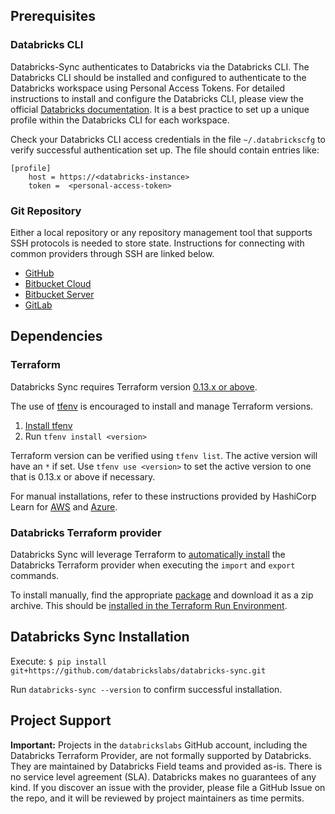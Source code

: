 ## Prerequisites

### Databricks CLI

Databricks-Sync authenticates to Databricks via the Databricks CLI. The Databricks CLI should be installed and configured to authenticate to the Databricks workspace using Personal Access Tokens. For detailed instructions to install and configure the Databricks CLI, please view the official [Databricks documentation](https://docs.databricks.com/dev-tools/cli/index.html#databricks-cli). It is a best practice to set up a unique profile within the Databricks CLI for each workspace.

Check your Databricks CLI access credentials in the file `~/.databrickscfg` to verify successful authentication set up. The file should contain entries like:

```
[profile]
	host = https://<databricks-instance>
	token =  <personal-access-token>
```

### Git Repository

Either a local repository or any repository management tool that supports SSH protocols is needed to store state. Instructions for connecting with common providers through SSH are linked below.

* [GitHub](https://docs.github.com/en/github/authenticating-to-github/connecting-to-github-with-ssh)
* [Bitbucket Cloud](https://support.atlassian.com/bitbucket-cloud/docs/set-up-an-ssh-key/)
* [Bitbucket Server](https://confluence.atlassian.com/bitbucketserver/enabling-ssh-access-to-git-repositories-in-bitbucket-server-776640358.html)
* [GitLab](https://docs.gitlab.com/ee/ssh/)

## Dependencies

### Terraform

Databricks Sync requires Terraform version [0.13.x or above](https://www.terraform.io/downloads.html).

The use of [tfenv](https://github.com/tfutils/tfenv) is encouraged to install and manage Terraform versions.

1. [Install tfenv](https://github.com/tfutils/tfenv#installation)
2. Run `tfenv install <version>`

Terraform version can be verified using `tfenv list`. The active version will have an `*` if set. Use `tfenv use <version>` to set the active version to one that is 0.13.x or above if necessary.

For manual installations, refer to these instructions provided by HashiCorp Learn for [AWS](https://learn.hashicorp.com/tutorials/terraform/install-cli?in=terraform/aws-get-started#install-terraform) and [Azure](https://learn.hashicorp.com/tutorials/terraform/install-cli?in=terraform/azure-get-started#install-terraform).

### Databricks Terraform provider

Databricks Sync will leverage Terraform to [automatically install](https://www.hashicorp.com/blog/automatic-installation-of-third-party-providers-with-terraform-0-13) the Databricks Terraform provider when executing the `import` and `export` commands.

To install manually, find the appropriate [package](https://github.com/databrickslabs/terraform-provider-databricks/releases) and download it as a zip archive. This should be [installed in the Terraform Run Environment]().

## Databricks Sync Installation

Execute: `$ pip install git+https://github.com/databrickslabs/databricks-sync.git`

Run `databricks-sync --version` to confirm successful installation.

## Project Support

**Important:** Projects in the `databrickslabs` GitHub account, including the Databricks Terraform Provider, are not formally supported by Databricks. They are maintained by Databricks Field teams and provided as-is. There is no service level agreement (SLA). Databricks makes no guarantees of any kind. If you discover an issue with the provider, please file a GitHub Issue on the repo, and it will be reviewed by project maintainers as time permits.
